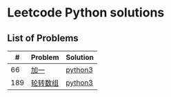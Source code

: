 # Leetcode Python solutions

## List of Problems

| #    | Problem                                                                                          | Solution       |
| ---- | ------------------------------------------------------------------------------------------------ | -------------- |
| 66 | [加一](https://leetcode.cn/problems/plus-one/) | [python3](./solutions/66.py) |
| 189 | [轮转数组](https://leetcode.cn/problems/rotate-array/) | [python3](./solutions/189.py) |
